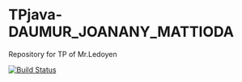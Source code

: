 # TPjava-DAUMUR_JOANANY_MATTIODA
Repository for TP of Mr.Ledoyen

[![Build Status](https://travis-ci.com/hugomatt/TPjava-Architecture.svg?branch=master)](https://travis-ci.com/hugomatt/TPjava-Architecture)
